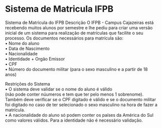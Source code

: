 # Sistema de Matricula IFPB
Sistema de Matrícula do IFPB
Descrição 
O IFPB - Campus Cajazeiras está recebendo muitos alunos por semestre e lhe pediu para criar uma versão inicial de um sistema para realização de matrículas que facilite o seu processo.
Os documentos necessários para matrícula são:
<br>
• Nome do aluno<br>
• Data de Nascimento<br>
• Nacionalidade<br>
• Identidade + Orgão Emissor<br>
• CPF<br>
• Número do documento militar (para o sexo masculino e a partir de 18 anos)<br>
		
Restrições do Sistema <br>
• O sistema deve validar se o nome do aluno é válido<br> (não pode conter núumeros e tem que ter pelo menos 1 sobrenome).<br> Também deve verificar se o CPF digitado é válido e se o documento militar foi digitado no caso de ter selecionado o sexo masculino na hora de fazer a matrícula. <br>
• A nacionalidade do aluno só podem conter os países da América do Sul como valores válidos. Para a 				identidade não é necessário validação.
